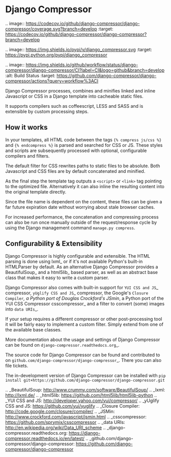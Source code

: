 Django Compressor
=================

.. image:: https://codecov.io/github/django-compressor/django-compressor/coverage.svg?branch=develop
    :target: https://codecov.io/github/django-compressor/django-compressor?branch=develop

.. image:: https://img.shields.io/pypi/v/django_compressor.svg
        :target: https://pypi.python.org/pypi/django_compressor

.. image:: https://img.shields.io/github/workflow/status/django-compressor/django-compressor/CI?label=CI&logo=github&branch=develop
    :alt: Build Status
    :target: https://github.com/django-compressor/django-compressor/actions?query=workflow%3ACI

Django Compressor processes, combines and minifies linked and inline
Javascript or CSS in a Django template into cacheable static files.

It supports compilers such as coffeescript, LESS and SASS and is
extensible by custom processing steps.

How it works
------------
In your templates, all HTML code between the tags ``{% compress js/css %}`` and
``{% endcompress %}`` is parsed and searched for CSS or JS. These styles and
scripts are subsequently processed with optional, configurable compilers and
filters.

The default filter for CSS rewrites paths to static files to be absolute.
Both Javascript and CSS files are by default concatenated and minified.

As the final step the template tag outputs a ``<script>`` or ``<link>``
tag pointing to the optimized file. Alternatively it can also
inline the resulting content into the original template directly.

Since the file name is dependent on the content, these files can be given
a far future expiration date without worrying about stale browser caches.

For increased performance, the concatenation and compressing process
can also be run once manually outside of the request/response cycle by using
the Django management command ``manage.py compress``.

Configurability & Extensibility
-------------------------------

Django Compressor is highly configurable and extensible. The HTML parsing
is done using lxml_ or if it's not available Python's built-in HTMLParser by
default. As an alternative Django Compressor provides a BeautifulSoup_ and a
html5lib_ based parser, as well as an abstract base class that makes it easy to
write a custom parser.

Django Compressor also comes with built-in support for
`YUI CSS and JS`_ compressor, `yUglify CSS and JS`_ compressor, the Google's
`Closure Compiler`_, a Python port of Douglas Crockford's JSmin_, a Python port
of the YUI CSS Compressor csscompressor_ and a filter to convert (some) images into
`data URIs`_.

If your setup requires a different compressor or other post-processing
tool it will be fairly easy to implement a custom filter. Simply extend
from one of the available base classes.

More documentation about the usage and settings of Django Compressor can be
found on `django-compressor.readthedocs.org`_.

The source code for Django Compressor can be found and contributed to on
`github.com/django-compressor/django-compressor`_. There you can also file tickets.

The in-development version of Django Compressor can be installed with
``pip install git+https://github.com/django-compressor/django-compressor.git``

.. _BeautifulSoup: http://www.crummy.com/software/BeautifulSoup/
.. _lxml: http://lxml.de/
.. _html5lib: https://github.com/html5lib/html5lib-python
.. _YUI CSS and JS: http://developer.yahoo.com/yui/compressor/
.. _yUglify CSS and JS: https://github.com/yui/yuglify
.. _Closure Compiler: http://code.google.com/closure/compiler/
.. _JSMin: http://www.crockford.com/javascript/jsmin.html
.. _csscompressor: https://github.com/sprymix/csscompressor
.. _data URIs: http://en.wikipedia.org/wiki/Data_URI_scheme
.. _django-compressor.readthedocs.org: https://django-compressor.readthedocs.io/en/latest/
.. _github.com/django-compressor/django-compressor: https://github.com/django-compressor/django-compressor
